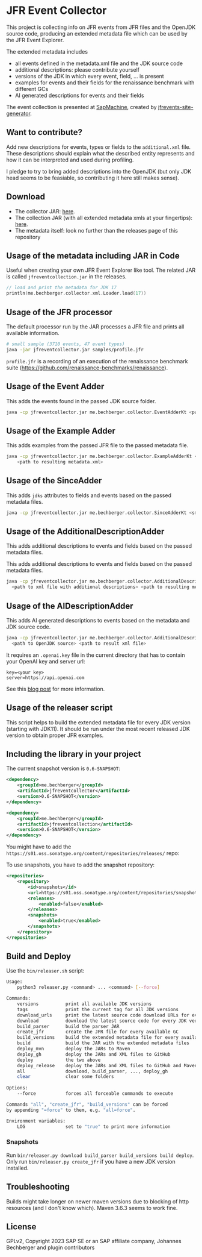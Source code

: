 JFR Event Collector
=====================

This project is collecting info on JFR events from JFR files and the OpenJDK source code,
producing an extended metadata file which can be used by the JFR Event Explorer.

The extended metadata includes

- all events defined in the metadata.xml file and the JDK source code
- additional descriptions: please contribute yourself
- versions of the JDK in which every event, field, ... is present
- examples for events and their fields for the renaissance benchmark with different GCs
- AI generated descriptions for events and their fields

The event collection is presented at [SapMachine](https://sap.github.io/SapMachine/jfrevents/),
created by [jfrevents-site-generator](https://github.com/parttimenerd/jfrevents-site-generator).

## Want to contribute?

Add new descriptions for events, types or fields to the `additional.xml` file.
These descriptions should explain what the described entity represents and
how it can be interpreted and used during profiling.

I pledge to try to bring added descriptions into the OpenJDK (but only JDK head seems to be feasiable, 
so contributing it here still makes sense).

## Download

- The collector JAR: 
  [here](https://github.com/parttimenerd/jfreventcollector/releases/latest/download/jfreventcollector.jar).
- The collection JAR (with all extended metadata xmls at your fingertips): 
  [here](https://github.com/parttimenerd/jfreventcollector/releases/latest/download/jfreventcollection.jar).
- The metadata itself: look no further than the releases page of this repository


## Usage of the metadata including JAR in Code
Useful when creating your own JFR Event Explorer like tool. The related JAR is called `jfreventcollection.jar`
in the releases.

```kotlin
// load and print the metadata for JDK 17
println(me.bechberger.collector.xml.Loader.load(17))
```


## Usage of the JFR processor

The default processor run by the JAR processes a JFR file and prints all available information.
```sh
# small sample (3710 events, 47 event types)
java -jar jfreventcollector.jar samples/profile.jfr
```

`profile.jfr` is a recording of an execution of the renaissance benchmark suite
(https://github.com/renaissance-benchmarks/renaissance).

## Usage of the Event Adder
This adds the events found in the passed JDK source folder.

```sh
java -cp jfreventcollector.jar me.bechberger.collector.EventAdderKt <path to metadata.xml> <path to OpenJDK source> <path to result xml file>
```

## Usage of the Example Adder
This adds examples from the passed JFR file to the passed metadata file.

```sh
java -cp jfreventcollector.jar me.bechberger.collector.ExampleAdderKt <path to metadata.xml> <label of file> <description of file> <JFR file> ... \
    <path to resulting metadata.xml>
```

## Usage of the SinceAdder
This adds `jdks` attributes to fields and events based on the passed metadata files.

```sh
java -cp jfreventcollector.jar me.bechberger.collector.SinceAdderKt <smallest version> <metadata file> <metadata output file> ...
```

## Usage of the AdditionalDescriptionAdder
This adds additional descriptions to events and fields based on the passed metadata files.

This adds additional descriptions to events and fields based on the passed metadata files.

```sh
java -cp jfreventcollector.jar me.bechberger.collector.AdditionalDescriptionAdderKt <path to metadata.xml> \
  <path to xml file with additional descriptions> <path to resulting metadata.xml>
```

## Usage of the AIDescriptionAdder

This adds AI generated descriptions to events based on the metadata and JDK source code.

```sh
java -cp jfreventcollector.jar me.bechberger.collector.AdditionalDescriptionAdderKt <path to metadata.xml>\
  <path to OpenJDK source> <path to result xml file>       
```

It requires an `.openai.key` file in the current directory that has to contain your OpenAI key and server url:

```properties
key=<your key>
server=https://api.openai.com
```
See this [blog post](https://mostlynerdless.de/blog/2023/12/20/using-ai-to-create-jfr-event-descriptions/)
for more information.

## Usage of the releaser script
This script helps to build the extended metadata file for every JDK version (starting with JDK11).
It should be run under the most recent released JDK version to obtain proper JFR examples.

## Including the library in your project

The current snapshot version is `0.6-SNAPSHOT`:

```xml
<dependency>
    <groupId>me.bechberger</groupId>
    <artifactId>jfreventcollector</artifactId>
    <version>0.6-SNAPSHOT</version>
</dependency>
```

```xml
<dependency>
    <groupId>me.bechberger</groupId>
    <artifactId>jfreventcollection</artifactId>
    <version>0.6-SNAPSHOT</version>
</dependency>
```

You might have to add the `https://s01.oss.sonatype.org/content/repositories/releases/` repo:

To use snapshots, you have to add the snapshot repository:

```xml
<repositories>
    <repository>
        <id>snapshots</id>
        <url>https://s01.oss.sonatype.org/content/repositories/snapshots/</url>
        <releases>
            <enabled>false</enabled>
        </releases>
        <snapshots>
            <enabled>true</enabled>
        </snapshots>
    </repository>
</repositories>
```

## Build and Deploy

Use the `bin/releaser.sh` script:

```sh
Usage:
    python3 releaser.py <command> ... <command> [--force]

Commands:
    versions          print all available JDK versions
    tags              print the current tag for all JDK versions
    download_urls     print the latest source code download URLs for every JDK version
    download          download the latest source code for every JDK version
    build_parser      build the parser JAR
    create_jfr        create the JFR file for every available GC
    build_versions    build the extended metadata file for every available JDK version
    build             build the JAR with the extended metadata files
    deploy_mvn        deploy the JARs to Maven
    deploy_gh         deploy the JARs and XML files to GitHub
    deploy            the two above
    deploy_release    deploy the JARs and XML files to GitHub and Maven as releases
    all               download, build_parser, ..., deploy_gh
    clear             clear some folders
    
Options:
    --force           forces all forceable commands to execute

Commands "all", "create_jfr", "build_versions" can be forced 
by appending "=force" to them, e.g. "all=force".

Environment variables:
    LOG               set to "true" to print more information
```

### Snapshots

Run `bin/releaser.py download build_parser build_versions build deploy`.
Only run `bin/releaser.py create_jfr` if you have a new JDK version installed.

## Troubleshooting
Builds might take longer on newer maven versions due to blocking
of http resources (and I don't know which).
Maven 3.6.3 seems to work fine.

License
-------
GPLv2, Copyright 2023 SAP SE or an SAP affiliate company, 
Johannes Bechberger and plugin contributors
